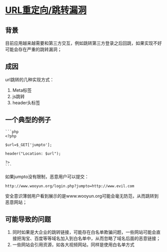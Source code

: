 # [URL重定向/跳转漏洞](https://blog.csdn.net/wst0717/article/details/83275253l)

## 背景

目前应用越来越需要和第三方交互，例如跳转第三方登录之后回跳，如果实现不好可能会存在严重的跳转漏洞；

## 成因

url跳转的几种实现方式：

1. Meta标签
2. js跳转
3. header头标签

## 一个典型的例子

    ```php
    <?php

    $url=$_GET['jumpto'];

    header("Location: $url");

    ?>
    ```

如果jumpto没有限制，恶意用户可以提交：

```http://www.wooyun.org/login.php?jumpto=http://www.evil.com```

安全意识薄弱用户看到展示的是www.wooyun.org可能会毫无防范，从而跳转到恶意网站；

## 可能导致的问题

1. 同时如果是大企业的跳转链接，可能存在白名单欺骗问题，一些网站可能会直接把淘宝、百度等等域名加入到白名单中，从而忽略了域名后面的恶意链接；
2. 一些网站会引用资源，如各大视频网站，同样是使用白名单方式
